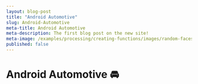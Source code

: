 ```yaml
---
layout: blog-post
title: "Android Automotive"
slug: Android-Automotive
meta-title: Android Automotive
meta-description: The first blog post on the new site!
meta-image: /examples/processing/creating-functions/images/random-faces-2.png
published: false
---
```


# Android Automotive :oncoming_automobile: